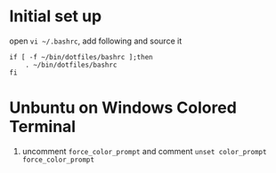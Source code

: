 # Initial set up

open `vi ~/.bashrc`, add following and source it

```
if [ -f ~/bin/dotfiles/bashrc ];then
    . ~/bin/dotfiles/bashrc
fi
```

# Unbuntu on Windows Colored Terminal
 1. uncomment `force_color_prompt` and comment `unset color_prompt force_color_prompt`

